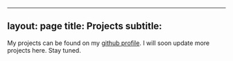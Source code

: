 
---
layout: page
title: Projects
subtitle:
---

My projects can be found on my <a href="https://github.com/shwetkm">github profile</a>.
I will soon update more projects here. Stay tuned.
